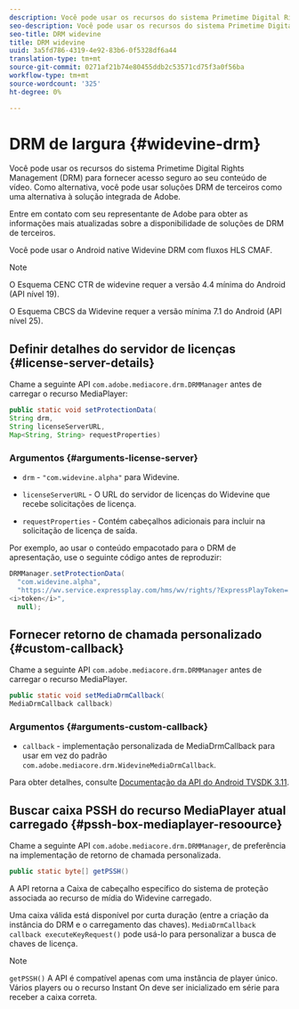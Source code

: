 ```yaml
---
description: Você pode usar os recursos do sistema Primetime Digital Rights Management (DRM) para fornecer acesso seguro ao seu conteúdo de vídeo. Como alternativa, você pode usar soluções DRM de terceiros como uma alternativa à solução integrada de Adobe.
seo-description: Você pode usar os recursos do sistema Primetime Digital Rights Management (DRM) para fornecer acesso seguro ao seu conteúdo de vídeo. Como alternativa, você pode usar soluções DRM de terceiros como uma alternativa à solução integrada de Adobe.
seo-title: DRM widevine
title: DRM widevine
uuid: 3a5fd786-4319-4e92-83b6-0f5328df6a44
translation-type: tm+mt
source-git-commit: 0271af21b74e80455ddb2c53571cd75f3a0f56ba
workflow-type: tm+mt
source-wordcount: '325'
ht-degree: 0%

---
```



# DRM de largura {#widevine-drm}

Você pode usar os recursos do sistema Primetime Digital Rights Management (DRM) para fornecer acesso seguro ao seu conteúdo de vídeo. Como alternativa, você pode usar soluções DRM de terceiros como uma alternativa à solução integrada de Adobe.

Entre em contato com seu representante de Adobe para obter as informações mais atualizadas sobre a disponibilidade de soluções de DRM de terceiros.

<!--<a id="section_1385440013EF4A9AA45B6AC98919E662"></a>-->

Você pode usar o Android native Widevine DRM com fluxos HLS CMAF.

>[!NOTE]
>
> O Esquema CENC CTR de widevine requer a versão 4.4 mínima do Android (API nível 19).
>
> O Esquema CBCS da Widevine requer a versão mínima 7.1 do Android (API nível 25).

## Definir detalhes do servidor de licenças {#license-server-details}

Chame a seguinte API `com.adobe.mediacore.drm.DRMManager` antes de carregar o recurso MediaPlayer:

```java
public static void setProtectionData(
String drm,
String licenseServerURL,
Map<String, String> requestProperties)
```

### Argumentos {#arguments-license-server}

* `drm` -  `"com.widevine.alpha"` para Widevine.

* `licenseServerURL` - O URL do servidor de licenças do Widevine que recebe solicitações de licença.

* `requestProperties` - Contém cabeçalhos adicionais para incluir na solicitação de licença de saída.

Por exemplo, ao usar o conteúdo empacotado para o DRM de apresentação, use o seguinte código antes de reproduzir:

```java
DRMManager.setProtectionData(
  "com.widevine.alpha",  
  "https://wv.service.expressplay.com/hms/wv/rights/?ExpressPlayToken= 
<i>token</i>",  
  null);
```

## Fornecer retorno de chamada personalizado {#custom-callback}

Chame a seguinte API `com.adobe.mediacore.drm.DRMManager` antes de carregar o recurso MediaPlayer.

```java
public static void setMediaDrmCallback(
MediaDrmCallback callback)
```

### Argumentos {#arguments-custom-callback}

* `callback` - implementação personalizada de MediaDrmCallback para usar em vez do padrão  `com.adobe.mediacore.drm.WidevineMediaDrmCallback`.

Para obter detalhes, consulte [Documentação da API do Android TVSDK 3.11](https://help.adobe.com/en_US/primetime/api/psdk/javadoc3.11/index.html).

## Buscar caixa PSSH do recurso MediaPlayer atual carregado {#pssh-box-mediaplayer-resoource}

Chame a seguinte API `com.adobe.mediacore.drm.DRMManager`, de preferência na implementação de retorno de chamada personalizada.

```java
public static byte[] getPSSH()
```

A API retorna a Caixa de cabeçalho específico do sistema de proteção associada ao recurso de mídia do Widevine carregado.

Uma caixa válida está disponível por curta duração (entre a criação da instância do DRM e o carregamento das chaves). `MediaDrmCallback callback executeKeyRequest()` pode usá-lo para personalizar a busca de chaves de licença.

>[!NOTE]
>
> `getPSSH()` A API é compatível apenas com uma instância de player único. Vários players ou o recurso Instant On deve ser inicializado em série para receber a caixa correta.
